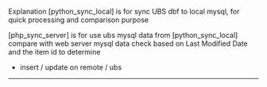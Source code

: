 Explanation
[python_sync_local] 
is for sync UBS dbf to local mysql, for quick processing and comparison purpose


[php_sync_server] is for 
use ubs mysql data from [python_sync_local] compare with web server mysql data
check based on Last  Modified Date and the item id to determine
- insert / update on remote / ubs
-------

<?php
# Remember Create ENV file
abstract class ENV
{
    const DB_HOST = '127.0.0.1';
    const DB_PORT = '3306';
    const DB_USERNAME = 'root';
    const DB_PASSWORD = '';
    const DB_NAME = 'ubs_data';

    # SERVER, need enable remote-sql
    const REMOTE_DB_HOST = '127.0.0.1';
    const REMOTE_DB_PORT = '3306';
    const REMOTE_DB_USERNAME = 'root';
    const REMOTE_DB_PASSWORD = '';
    const REMOTE_DB_NAME = 'kanesan';


    const API_URL = "http://127.0.0.1:8000";
}



Windows Task Scheduler 

[python_sync_local] 
execute python_sync_local\main.py EVERY 1 minutes

[php_sync_server] 
execute php_sync_server\main.php EVERY 5 minutes